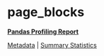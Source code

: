 # page_blocks

[**Pandas Profiling Report**](https://epistasislab.github.io/penn-ml-benchmarks/profile/page_blocks.html)

[Metadata](metadata.yaml) | [Summary Statistics](summary_stats.tsv)
